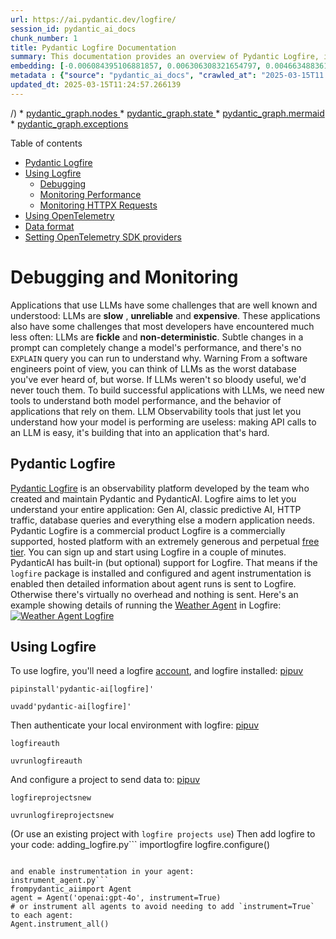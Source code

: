 ```yaml
---
url: https://ai.pydantic.dev/logfire/
session_id: pydantic_ai_docs
chunk_number: 1
title: Pydantic Logfire Documentation
summary: This documentation provides an overview of Pydantic Logfire, including sections on usage, debugging, performance monitoring, HTTPX request monitoring, and integration with OpenTelemetry.
embedding: [-0.006084395106881857, 0.006306308321654797, 0.004663488361984491, -0.049019623547792435, 0.05861157178878784, 0.005024511367082596, -0.0453365258872509, -0.019170647487044334, 0.006057898048311472, 0.03232645243406296, 0.0017355596646666527, -0.026232123374938965, -0.014122950844466686, -0.041759420186281204, 0.01552729681134224, -0.017620567232370377, -0.018269745633006096, 0.012784847989678383, -0.009141497313976288, 0.040514055639505386, 0.06184421479701996, 0.017170116305351257, -0.01163884811103344, -0.0009389907354488969, -0.03820880874991417, -0.015050348825752735, -0.024165349081158638, 0.03614203631877899, -0.0014921175315976143, -0.020707478746771812, 0.05249074101448059, -0.017461584880948067, -0.034578707069158554, 0.041600435972213745, -0.006369238719344139, -0.002543720882385969, 0.010492849163711071, -0.014281933195888996, 0.00791600625962019, 0.026152631267905235, -0.013977216556668282, -0.05135136842727661, -0.0032690789084881544, 0.01563328504562378, -0.03720191866159439, 0.004216350149363279, -0.0008176837582141161, 0.04475359246134758, 0.005806175526231527, -0.007949127815663815, -0.05426604673266411, 0.017806047573685646, -0.03063064068555832, -0.019382623955607414, -0.01132088340818882, 0.02305247075855732, -0.00549814710393548, 0.040116600692272186, -0.017315851524472237, -0.026271868497133255, -0.019223641604185104, 0.011671969667077065, 0.003636726178228855, 0.019382623955607414, -0.06126128137111664, -0.004458135925233364, -0.03685745596885681, 0.02935878001153469, -0.019395872950553894, 0.01163884811103344, 0.05127187445759773, 0.001572436885908246, -0.02313196286559105, -0.0438791885972023, -0.019382623955607414, -9.651773143559694e-05, -0.006922365631908178, 0.06656070053577423, -0.005806175526231527, -0.059300497174263, 0.0035042406525462866, 0.017806047573685646, -0.018720196560025215, -0.0017703371122479439, -8.222120413847733e-06, -0.03754638135433197, -0.06279811263084412, 0.011989934369921684, 0.013738743029534817, -0.05437203496694565, 0.02257552370429039, -0.004269344266504049, -0.03611553832888603, 0.007902758195996284, 0.0458664707839489, -0.002371489768847823, 0.033730801194906235, -0.014295182190835476, 0.033969275653362274, 0.033783793449401855, 0.024311082437634468, -0.033068373799324036, -0.06671968102455139, -0.017912035807967186, 0.033730801194906235, 0.027848444879055023, 0.01141362264752388, -0.0301801897585392, 0.006167198531329632, -0.008306838572025299, -0.09650241583585739, -0.009141497313976288, -0.0021893223747611046, 0.03802333027124405, -0.05397458001971245, 0.007611290086060762, 0.0011087377788498998, 0.027954433113336563, -0.00199721846729517, -0.06046636775135994, -0.06073134019970894, -0.009777427650988102, 0.028166409581899643, 0.02166137471795082, 0.04509805142879486, -0.021502390503883362, 0.00036350698792375624, -0.05373610556125641, -0.001487149391323328, -0.005166933406144381, 0.05217277631163597, -0.019316380843520164, 0.0442766435444355, -0.06475889682769775, 0.005209991242736578, -0.013672499917447567, -0.01202305592596531, -0.01540805958211422, -0.027662966400384903, 0.017262855544686317, 0.04523053765296936, -0.01638845168054104, -0.014189193956553936, -0.0015310351736843586, -0.027927936986088753, -0.0063096205703914165, -0.014719135127961636, -0.026271868497133255, -0.024417072534561157, -0.0052497368305921555, 0.02196609042584896, -0.010174883529543877, -0.028219403699040413, -0.03741389513015747, -0.01579226739704609, 0.020230531692504883, 0.040567051619291306, 0.03010069765150547, 0.01102941483259201, -0.04038156941533089, -0.009929785504937172, 0.04809222370386124, -0.04435613378882408, 0.003835454350337386, -0.02321145310997963, 0.0033551945816725492, -0.03153154253959656, -0.028060421347618103, -0.05140436068177223, -0.015103342942893505, -0.02893482707440853, -0.026311613619327545, 0.018441976979374886, -0.009764178656041622, 0.033041875809431076, -0.028484376147389412, 0.003343601943925023, -0.033942777663469315, -0.023860633373260498, -0.048569172620773315, -0.056597791612148285, -0.02232380211353302, -0.0313725583255291, 0.0064387936145067215, -0.026603082194924355, 0.004749604035168886, -0.0075053018517792225, 0.018137261271476746, -0.012963702902197838, 0.03012719564139843, 0.0033667869865894318, 0.05010600388050079, 0.012937205843627453, 0.056968752294778824, 0.020998947322368622, 0.012864339165389538, 0.04674087464809418, 0.003861951408907771, 0.0037228416185826063, -0.026205625385046005, 0.0032442379742860794, 0.012486754916608334, 0.018203502520918846, -0.019660843536257744, 0.004544251598417759, 0.033810291439294815, -0.0036201654002070427, -0.0019806576892733574, -0.024377325549721718, -0.01114865206182003, 0.017633816227316856, -0.04297828674316406, 0.05813462287187576, -0.02236354723572731, -0.016944890841841698, 0.018614208325743675, -0.03614203631877899, 0.017050879076123238, 0.03868575766682625, 0.041520945727825165, -0.009055381640791893, 0.013453898951411247, -0.0018680450739338994, -0.018600959330797195, -0.003174683079123497, 0.007366192061454058, 0.04332274943590164, -0.06152625009417534, 0.007299949415028095, 0.04303127899765968, -0.012208536267280579, -0.007306573446840048, -0.034128256142139435, 0.009466086514294147, 0.041202981024980545, -0.018826184794306755, 0.012493379414081573, 0.0010756163392215967, 0.023754645138978958, -0.014096453785896301, 0.007054850924760103, -0.014295182190835476, -0.010539218783378601, 0.004193164873868227, -0.025993648916482925, -0.001342243398539722, -0.008373081684112549, -0.020760472863912582, 0.0446740984916687, 0.03974564000964165, 0.03473769128322601, -0.025119245052337646, -0.011122155003249645, -0.006107579916715622, 0.004610494244843721, -0.034896671772003174, -0.02208532765507698, -0.03147854655981064, -0.020336519926786423, -0.03524113446474075, 0.024231592193245888, 0.04337574169039726, -0.023913627490401268, 0.013884477317333221, -0.014679390005767345, -0.06534183025360107, -0.03948066756129265, 0.009697936475276947, -0.026510342955589294, 0.014202442020177841, 0.041732922196388245, 0.03121357597410679, 0.05164283514022827, 0.004120298195630312, -0.027371497824788094, 0.0021793858613818884, 0.027901438996195793, 0.03147854655981064, 0.027080029249191284, 0.005044384393841028, 0.010260999202728271, -0.028245901688933372, 0.05259672924876213, 0.02158188261091709, 0.009658190421760082, 0.006097643636167049, -0.02354266680777073, -0.011850825510919094, -0.012572870589792728, 0.0016477879835292697, -0.0119634373113513, 0.03092210739850998, 0.010559091344475746, 0.009731058031320572, 0.025291476398706436, 0.014228939078748226, 0.027080029249191284, -0.009088503196835518, -0.03627452254295349, 0.0010193100897595286, 0.016573932021856308, 0.007584793027490377, -0.024721788242459297, -0.05400107800960541, 0.041732922196388245, 0.03884473815560341, 0.028086919337511063, -0.034711193293333054, 0.0036499747075140476, -0.025861162692308426, 0.020641235634684563, 0.0218733511865139, 0.014467413537204266, 0.014016962610185146, -0.01479862630367279, 0.01552729681134224, 0.03502915799617767, -0.02331744320690632, 0.006687203887850046, -0.040567051619291306, -0.04332274943590164, -0.03868575766682625, 0.058770552277565, -0.04379969462752342, -0.03995761647820473, 0.0026397728361189365, 0.05251723900437355, -0.02351617068052292, -0.01149311475455761, 0.014083204790949821, 0.033518824726343155, -0.0061208284460008144, -0.027053533121943474, 0.016812406480312347, 0.004252783488482237, -0.042289361357688904, -0.005650505423545837, -0.027715960517525673, -0.03100159950554371, 0.06438793987035751, -0.05781665816903114, 0.019475363194942474, -0.09724432975053787, 0.02906731143593788, -0.020733974874019623, 0.028245901688933372, 0.0017007822170853615, 0.020177537575364113, -0.006250001955777407, 0.013566511683166027, -0.016600430011749268, 0.0217408649623394, 0.00794250424951315, 0.028696352615952492, 0.0006475227419286966, -0.019660843536257744, 0.001257783966138959, -0.06046636775135994, 0.006269874982535839, 0.02906731143593788, -0.08505567163228989, 0.019634345546364784, -0.02348967269062996, -0.020932704210281372, -0.024894019588828087, -0.0020353079307824373, 0.0021595130674540997, -0.026682572439312935, 0.004355459939688444, 0.003282327437773347, 0.07440383732318878, 0.0014043459668755531, -0.001116190105676651, 0.010208005085587502, -0.0461314395070076, 0.005405406933277845, 0.018574463203549385, -0.020601490512490273, -0.012076050043106079, 0.034340232610702515, 0.018587710335850716, 0.01454690471291542, 0.047827254980802536, -0.010247751139104366, 0.020124543458223343, 0.03656598925590515, 0.00737944059073925, 0.009731058031320572, -0.002202570904046297, 0.041096992790699005, 0.07350293546915054, -0.0316375307738781, -0.011718339286744595, -0.017819294705986977, -0.027066780254244804, -0.00549152260646224, 0.02986222505569458, 0.03653949126601219, 0.07212509214878082, 0.012526500970125198, -0.06057235598564148, -0.010843935422599316, -0.007843139581382275, -0.0003782045969273895, -0.004060679581016302, 0.02388712950050831, 0.08918921649456024, 0.05378910154104233, -0.02927928790450096, -0.011274512857198715, 0.06332805007696152, -0.027954433113336563, -0.0009398187976330519, -0.04589296504855156, 0.0017040943494066596, -0.05442503094673157, 0.0033038563560694456, 0.004136858507990837, 0.02192634530365467, 0.04583997279405594, -0.02224431000649929, -0.049152109771966934, 0.01614997908473015, 0.00018506564083509147, -0.025423960760235786, 0.06481189280748367, 0.048012733459472656, -0.03200848773121834, 0.01449391059577465, -0.06931639462709427, -0.018720196560025215, -0.009552202187478542, 0.04515104740858078, 0.005680314265191555, -0.008167728781700134, -0.03524113446474075, -0.05479598790407181, 0.014732384122908115, -0.02223106101155281, 0.008724167943000793, 0.007286700885742903, -0.021343408152461052, -0.013804986141622066, 0.040911510586738586, -0.0462639257311821, -0.009393219836056232, -0.006614337209612131, -0.02297298051416874, 0.020005306228995323, -0.020005306228995323, 0.048542674630880356, -0.025198735296726227, 5.832465831190348e-05, 0.033863283693790436, -0.020296772941946983, -0.0779014527797699, 0.06083732843399048, -0.020296772941946983, 0.028298895806074142, -0.0215421374887228, 0.03714892640709877, 0.02980923093855381, -0.041255973279476166, 0.005209991242736578, -0.013844731263816357, 0.004593933466821909, 0.05426604673266411, -0.017660312354564667, 0.020111294463276863, 0.01061208639293909, 0.014069956727325916, -0.049152109771966934, -0.017170116305351257, -0.017223110422492027, -0.05935348942875862, -0.010029150173068047, -0.006498412229120731, -0.00016395076818298548, -0.01589825563132763, -0.03571808338165283, 0.011499738320708275, 0.01540805958211422, 0.0012105859350413084, 0.00012120349856559187, -0.001712374622002244, -0.0033684431109577417, 0.013321413658559322, -0.0013265107991173863, -0.013924222439527512, 0.0028351889923214912, -0.03706943243741989, -8.197538409149274e-05, 0.07477479428052902, -0.01568627916276455, -0.02143614925444126, -0.0056008230894804, -0.03622152656316757, -0.010148386470973492, 0.02302597463130951, 0.01066508051007986, 0.018945422023534775, -0.008445948362350464, -0.019978808239102364, 0.03773185983300209, 0.008803659118711948, 0.0029593941289931536, -0.004252783488482237, -0.033147864043712616, -0.041202981024980545, -0.002947801724076271, -0.018057769164443016, 0.02901431731879711, 0.011864073574543, 0.013751991093158722, -0.002371489768847823, -0.009678062982857227, -0.019740333780646324, 0.03068363480269909, -0.002603339496999979, -0.017554324120283127, 0.010174883529543877, -0.027768954634666443, -0.015447805635631084, 0.025900909677147865, 0.03211447596549988, 0.012718604877591133, -0.03656598925590515, -0.009697936475276947, -0.011791206896305084, -0.025529948994517326, 0.021091686561703682, -0.016693169251084328, -0.02930578589439392, -0.007366192061454058, -0.057339709252119064, 0.0228669922798872, -0.006355990190058947, -0.03852677345275879, -0.05259672924876213, -0.0215421374887228, -0.017673561349511147, 0.03192899748682976, -0.018150508403778076, -0.008975890465080738, -0.0029875473119318485, -0.010260999202728271, -0.006498412229120731, -0.010247751139104366, 0.024562805891036987, 0.004246159456670284, 0.06751459091901779, -0.024390574544668198, -0.001912758918479085, -0.032644420862197876, 0.03131956607103348, -0.010532594285905361, -0.010671704076230526, -0.03129306808114052, 0.0037758357357233763, -0.0017918659141287208, 0.01572602428495884, -0.02986222505569458, 0.009366722777485847, 0.011453368701040745, 0.008830156177282333, 0.013831483200192451, 0.0632750615477562, -0.04708533361554146, -0.02994171530008316, 0.02244303748011589, 0.012029680423438549, -0.010035773739218712, -0.03868575766682625, 0.009505832567811012, 0.0012536437716335058, -0.0027623220812529325, 0.0018614208092913032, -0.02914680354297161, -0.03060414269566536, 0.02290673740208149, -0.00814785622060299, -0.019091155380010605, -0.014003713615238667, 0.026033394038677216, -0.02362215891480446, -0.007313197944313288, -0.020733974874019623, 0.018614208325743675, 0.008240596391260624, -0.000572999648284167, 0.007836515083909035, -0.03219396993517876, -0.03831479698419571, -0.01583201251924038, -0.026364607736468315, 0.025053001940250397, 0.020548496395349503, 0.013096188195049763, -0.056597791612148285, 0.014348176307976246, -0.010320617817342281, -0.02880234085023403, -0.024549556896090508, 0.016759412363171577, -0.0017272792756557465, 0.009664814919233322, -0.00026600598357617855, 0.0225357785820961, -0.04019609093666077, -8.854790212353691e-05, -0.013341286219656467, -0.03826180472970009, -0.020627986639738083, -0.05320616438984871, -0.04305777698755264, 0.010241126641631126, 0.033518824726343155, 0.004355459939688444, 0.03910971060395241, -0.024191847071051598, -0.02917329967021942, -0.002364865504205227, 0.010545843280851841, -0.01126126479357481, 0.012725229375064373, -0.0031796512193977833, -0.040461063385009766, -0.01497085765004158, -0.041096992790699005, -0.00405074330046773, -0.026165880262851715, 0.026271868497133255, 0.04472709447145462, 0.02917329967021942, 0.017739804461598396, -0.008432700298726559, 0.03730790689587593, -0.007498677354305983, 0.0028086919337511063, 0.006084395106881857, 0.0627451166510582, 0.04364071413874626, 0.020098045468330383, -0.018614208325743675, 0.034101758152246475, -0.047721266746520996, -0.02315845899283886, 0.028139913454651833, 0.025781672447919846, -0.017209861427545547, 0.016322210431098938, -0.014321679249405861, 0.048198211938142776, 0.03555909916758537, 0.01108240894973278, 0.020972449332475662, -0.002200914779677987, -0.026179129257798195, -0.013698996976017952, 0.017753053456544876, -0.08691046386957169, 0.027371497824788094, 0.0015376594383269548, 0.006789880339056253, -0.01060546189546585, 0.04403816908597946, 0.013533390127122402, 0.017965029925107956, -0.00036951026413589716, -0.00814123172312975, -0.015063597820699215, 0.028457878157496452, -0.008180977776646614, 0.009810549207031727, -0.02348967269062996, -0.024894019588828087, 0.014387921430170536, -0.0433492437005043, -0.033889781683683395, 0.02260202169418335, -0.009770803153514862, -0.009121624752879143, -0.04711183160543442, -0.03068363480269909, 0.019634345546364784, -0.03473769128322601, 0.0027043595910072327, 0.0012064457405358553, 0.0007021729834377766, 0.0041534192860126495, 0.013440650887787342, -0.021012194454669952, -0.025635937228798866, -0.03505565598607063, 0.011128779500722885, -0.00404080655425787, -0.02378114126622677, 0.008664549328386784, 0.0037493386771529913, -0.06444092839956284, -0.013765240088105202, 0.006670643109828234, -0.004007685463875532, -0.012129044160246849, -0.011347380466759205, -0.010956548154354095, -0.012122420594096184, -0.016428198665380478, 0.02382088638842106, 0.007087972480803728, -0.03590356186032295, -0.009684687480330467, -0.03701644018292427, 0.03145204856991768, -0.0009903288446366787, 0.0064421058632433414, 0.010002653114497662, -0.012658986262977123, -0.014997354708611965, 0.02248278446495533, -0.025953903794288635, 0.020574992522597313, -0.013049818575382233, -0.0009042133460752666, 0.02986222505569458, -0.008174353279173374, -0.020998947322368622, 0.04059354588389397, -0.0023830824065953493, -0.012473506852984428, -0.033571816980838776, -0.01165872160345316, 0.03571808338165283, -0.020416010171175003, -0.003365130862221122, -0.03574457764625549, -0.04724431782960892, 0.027013786137104034, -0.03987812623381615, 0.007518550381064415, -0.03025968000292778, 0.0056008230894804, 0.002972642658278346, 0.025516701862215996, -0.0044250148348510265, -0.03574457764625549, 0.01568627916276455, 0.048913635313510895, 0.01597774773836136, -0.0011029415763914585, -0.0036201654002070427, 0.009876791387796402, -0.009903288446366787, -0.017832543700933456, 0.02127716690301895, 0.020932704210281372, -0.006875995546579361, 0.020442508161067963, -0.018494971096515656, -0.02917329967021942, -0.02954425849020481, -0.009989404119551182, -0.012685483321547508, 0.028113415464758873, -0.018256496638059616, -0.02404611185193062, 0.004911898635327816, -0.018349237740039825, 0.004252783488482237, 0.008015370927751064, -0.041335467249155045, -0.034499216824769974, -0.009532329626381397, -0.0031001600436866283, -0.008697670884430408, -0.03908321261405945, -0.008903023786842823, -0.009068630635738373, 0.021303663030266762, -0.0005154512473382056, 0.01567303016781807, -0.034817181527614594, -0.01191044319421053, -0.004799285903573036, 0.03524113446474075, -0.03100159950554371, -0.026788560673594475, -0.010433230549097061, -0.02943827025592327, -0.03709593042731285, -0.03897722437977791, 0.002174417721107602, 0.009247485548257828, 0.0034214372280985117, 0.007412562146782875, 0.009658190421760082, 0.021343408152461052, -0.10005302727222443, -0.02280074916779995, -0.013871228322386742, 0.02208532765507698, 0.01098304521292448, 0.03916270285844803, 0.04305777698755264, 0.01458664983510971, -0.015381562523543835, -0.012804720550775528, 0.01512984000146389, -0.033068373799324036, -0.03746689110994339, -0.0157525222748518, 0.007637787144631147, -0.014228939078748226, 0.020018553361296654, 0.028404884040355682, 0.040752530097961426, 0.02208532765507698, -0.02311871387064457, 0.028113415464758873, -0.027119774371385574, 0.009545577690005302, -0.0004711514338850975, 0.0024079233407974243, -0.026245370507240295, 0.025039752945303917, 0.03918920084834099, -0.018998416140675545, 0.020508751273155212, -0.019038161262869835, 0.019210392609238625, -0.03047165833413601, 0.0067567587830126286, 0.050000015646219254, 0.006468602921813726, 0.019713837653398514, -0.006293059792369604, -0.012327772565186024, -0.02229730412364006, 0.006495099980384111, 0.018627457320690155, 0.013871228322386742, 0.0473238080739975, 0.002369833877310157, -0.01640170067548752, 0.03121357597410679, 0.009731058031320572, 0.01535506546497345, 0.010280872695147991, 0.04038156941533089, 0.0239268746227026, 0.027874942868947983, 0.007286700885742903, 0.05402757227420807, -0.06693165749311447, 0.009929785504937172, -0.007094596978276968, 0.03169052302837372, -0.011771333403885365, 0.0020535248331725597, -0.02346317656338215, -0.048860639333724976, -0.033942777663469315, 0.009346849285066128, -0.02160838060081005, 0.013268419541418552, -0.04284580051898956, -0.026271868497133255, 0.03094860538840294, 0.005739932879805565, 0.008876526728272438, 0.016812406480312347, -0.019236890599131584, -0.006650770548731089, 0.018494971096515656, -0.012678858824074268, -0.01175146084278822, -0.013857980258762836, 0.024350829422473907, -0.020018553361296654, -0.023900378495454788, 0.027609972283244133, 0.028457878157496452, 0.008061740547418594, -0.002570218173786998, -0.018362486734986305, 0.027742456644773483, 0.01187069807201624, -0.014255436137318611, -0.006508348509669304, 0.03667197749018669, 0.00011644230835372582, -0.021012194454669952, 0.05344463884830475, -0.028139913454651833, 0.025834666565060616, 0.003226021071895957, 0.0033253852743655443, 0.032750409096479416, 0.014957609586417675, -0.0322999581694603, -0.0159512497484684, -0.019846323877573013, 0.028510872274637222, -0.020535247400403023, -0.03063064068555832, -0.007810018490999937, -0.00032355435541830957, 0.006726949475705624, 0.001287593157030642, 0.00802861899137497, 0.021290414035320282, -0.019369374960660934, 0.005677002482116222, 0.04324325546622276, -0.01519608311355114, -0.0433492437005043, -0.017103873193264008, 0.01108903344720602, -0.0037592751905322075, -0.020627986639738083, 0.020972449332475662, -0.0030157004948705435, -0.012758350931107998, 0.004630367271602154, -0.019687339663505554, -0.009485959075391293, 0.002313527511432767, 0.005945285316556692, 0.03108109161257744, -0.028669854626059532, -0.005335852038115263, -0.010784316807985306, -0.0044481996446847916, 0.02293323539197445, -0.019382623955607414, -0.006823001429438591, 0.013559887185692787, -0.005342476535588503, -0.01601749286055565, 0.033200860023498535, -0.01633545756340027, -0.01491786353290081, 0.005733308847993612, 0.026059892028570175, 0.003507552668452263, 0.0049218349158763885, 0.008744040504097939, 0.023913627490401268, 2.6652348878997145e-06, -0.0019276635721325874, 0.04430314153432846, -0.03659248724579811, 0.03786434605717659, -0.01449391059577465, -0.05217277631163597, -0.035188138484954834, -0.008220722898840904, -0.0014134543016552925, 0.05164283514022827, -0.018574463203549385, -0.012592744082212448, -0.005047696176916361, -0.02245628647506237, -0.02289348840713501, -0.0316375307738781, -0.008479069918394089, -0.004454823676496744, 0.008737416937947273, -0.01104266382753849, 0.008525439538061619, -0.01479862630367279, 0.004736355505883694, 0.0710122138261795, 0.014096453785896301, 0.028828836977481842, -0.010512721724808216, 0.042024388909339905, -0.01581876538693905, 0.0159512497484684, -0.011930316686630249, 0.04284580051898956, 0.05490197613835335, -0.0009456150000914931, 0.0017289354000240564, -0.005183493718504906, -0.040408067405223846, -0.0017024382250383496, 0.019833074882626534, -0.024509811773896217, -0.007458931766450405, 0.013361159712076187, -0.028033925220370293, -0.011625600047409534, 0.034578707069158554, 0.03722841665148735, -0.004461448173969984, 0.009466086514294147, 0.028457878157496452, 0.04446212202310562, 0.009625068865716457, -0.025794921442866325, 0.028537370264530182, 0.027344999834895134, -0.003808957291767001, -0.017342347651720047, 0.042792804539203644, 0.0459989532828331, -0.0001459410268580541, 0.001196509343571961, -0.006571279373019934, 0.027371497824788094, -0.010082144290208817, 0.03073662891983986, -0.02191309630870819, -0.0060678343288600445, 0.014785378240048885, -0.020098045468330383, -0.001540143508464098, -0.008485694415867329, -0.005335852038115263, 0.002767290221527219, -0.004292529076337814, 0.008657925762236118, -0.0015484238974750042, -0.0035307377111166716, 0.019859571009874344, 0.008538688533008099, -0.03187600523233414, 0.01469263806939125, -0.020813466981053352, 0.005421967711299658, 0.018057769164443016, -0.02148914337158203, 0.009075254201889038, -0.005951909814029932, 0.004249471239745617, -0.004918523132801056, -0.006091019604355097, -0.0074788047932088375, -0.026152631267905235, -0.019409121945500374, -0.008684422820806503, 0.03063064068555832, 0.06020139530301094, 0.019766831770539284, -0.0032988882157951593, -0.024483313784003258, 0.0015360034303739667, 0.03298887982964516, 0.010121889412403107, -0.010910178534686565, 0.012546373531222343, 0.0158850084990263, 0.012413888238370419, 0.024523060768842697, -0.0157525222748518, -0.0033833475317806005, 0.001028418424539268, 0.03698994219303131, -0.01138050202280283, -0.01487811841070652, -0.010684953071177006, -0.028245901688933372, -0.011784582398831844, -0.009989404119551182, 0.026126135140657425, -0.009187866933643818, -0.02914680354297161, 0.025927405804395676, -0.0037857722491025925, 0.0011377189075574279, -0.025264978408813477, -0.00554782897233963, -0.0452040433883667, 0.005733308847993612, -0.03166402503848076, -0.016361955553293228, -0.03775835782289505, -0.004739667754620314, -0.008823532611131668, -0.027040284126996994, 0.018309490755200386, 0.013791737146675587, 0.0011261265026405454, -0.026682572439312935, 0.012095923535525799, 0.040434565395116806, 0.019289884716272354, 0.027318503707647324, 0.008863277733325958, -0.025596192106604576, 0.016918394714593887, -0.028537370264530182, -0.018349237740039825, -0.0025884348433464766, -0.01558029092848301, -5.4236239520832896e-05, 0.01607048697769642, 0.004656864330172539, -0.028325393795967102, -0.0015061941230669618, -0.017514578998088837, 0.004733043257147074, -0.025635937228798866, -0.042474839836359024, 0.005571013782173395, 0.011890570633113384, -0.034022267907857895, 0.018839433789253235, 0.020098045468330383, 0.016931641846895218, 0.013884477317333221, 0.0019624410197138786, -0.03738739714026451, -0.028457878157496452, 0.008956017903983593, 0.006246689707040787, -0.004262719769030809, 0.02280074916779995, 0.007048226892948151, 0.012201911769807339, 0.003310480620712042, -0.005319291725754738, -0.006293059792369604, 0.012082674540579319, 0.024854274466633797, -0.014904615469276905, 0.009346849285066128, -0.006306308321654797, 0.013672499917447567, -0.024827776476740837, -0.0585055835545063, -0.0025834667030721903, -0.021396402269601822, 0.02180710807442665, 0.003143217647448182, -0.03126657009124756, 0.027636468410491943, -0.012605992145836353, 0.012195287272334099, 0.016958139836788177, 0.010804190300405025, -0.0056173838675022125, 0.008545313030481339, -0.026112886145710945, 0.0023019351065158844, 0.0224032923579216, 0.08240596204996109, -0.01164547260850668, -0.03900372236967087, 0.0042064134031534195, 0.012970327399671078, 0.040010612457990646, 0.014189193956553936, 0.01102941483259201, -0.007346319034695625, -0.009472711011767387, -0.040620043873786926, 0.02368840202689171, 0.024523060768842697, -0.009479335509240627, 0.033942777663469315, -0.03807632252573967, 0.0019226953154429793, 0.032723911106586456, 0.012016432359814644, -0.00802861899137497, 0.034790683537721634, -0.0027871630154550076, -0.02943827025592327, -0.02362215891480446, 0.010128513909876347, -0.028113415464758873, 0.009134872816503048, -0.013182303868234158, 0.012334397062659264, 0.02348967269062996, 0.021449396386742592, -0.0461314395070076, 0.012413888238370419, 0.005315979477018118, -0.041282471269369125, -0.0006541470065712929, 0.04483308270573616, -0.005461713299155235, -0.013533390127122402, 0.05323266237974167, 0.01147986575961113, -0.018441976979374886, -0.02239004336297512, -0.02914680354297161, -0.024867521598935127, 0.021396402269601822, 0.007220457773655653, -0.005743245128542185, -8.047457231441513e-05, 0.02261526882648468, -0.004587309435009956, -0.041626933962106705, 0.0059618460945785046, -0.002086646156385541, 0.024152100086212158, 0.007386064622551203, 0.024562805891036987, 0.03595655411481857, -0.019660843536257744, 0.03208798170089722, -0.016891896724700928, 0.024470066651701927, -0.003573795547708869, 0.04748279228806496, 0.004054055083543062, -0.021290414035320282, -0.006352678406983614, 0.006746822502464056, 0.03706943243741989, 0.0075781685300171375, -0.017806047573685646, 0.018402231857180595, 0.025927405804395676, 0.03815581649541855, 0.011930316686630249, 0.02142290025949478, -0.012480131350457668, 0.01103603933006525, 0.02224431000649929, 0.0030157004948705435, -0.026550088077783585, -0.014334927313029766, 0.001632055384106934, -0.004696609918028116, 0.0010507754050195217, -0.033147864043712616, 0.019104404374957085, -0.009134872816503048, -0.03810282051563263, 0.015156337060034275, 0.005226551555097103, 0.001656068372540176, 0.02254902571439743, 0.025649186223745346, -0.02204558253288269, 0.014109701849520206, -0.016746163368225098, 0.0038718876894563437, -0.008074989542365074, 0.00024613316054455936, -0.0007030009874142706, -0.0220720786601305, -0.03844728320837021, 0.05090091750025749, -0.00732644647359848, 0.012625864706933498, -0.012672235257923603, -0.02298622950911522, -0.01622946932911873, 0.009108375757932663, 0.02321145310997963, 0.004120298195630312, 0.027212515473365784, -0.011055911891162395, 0.0020137790124863386, 0.004984765779227018, -0.012036304920911789, 0.005922100506722927, -0.041971396654844284, -0.025291476398706436, -0.005355725064873695, -0.004723106976598501, 0.013328038156032562, -0.009578699246048927, 0.006283123511821032, 0.03184950724244118, 0.00794250424951315, -0.040010612457990646, -0.01094330009073019, 0.005094066262245178, 0.00819422584027052, -0.026192376390099525, -0.014785378240048885, -0.02280074916779995, -0.0037394023966044188, 0.00782989151775837, 0.018693698570132256, -0.041335467249155045, -0.003977876156568527, 0.0018117388244718313, -0.008830156177282333, 0.013738743029534817, 0.017289353534579277, -0.02148914337158203, -0.006571279373019934, -0.005759805906563997, 0.01520933210849762, -0.00792925525456667, 0.0031250009778887033, -0.001083896728232503, 0.009585323743522167, 0.026073139160871506, -0.0002345406828681007, 0.0052232397720217705, 0.02946476824581623, -0.03905671462416649, 0.00791600625962019, -0.03995761647820473, -0.015156337060034275, -0.006935614161193371, 0.008651301264762878, -0.004236222710460424, -0.007167463656514883, 0.016507688909769058, 0.006177134811878204, 0.028484376147389412, 0.027292005717754364, 0.0006765039288438857, 0.018216751515865326, 0.0019839699380099773, 0.027954433113336563, -0.03730790689587593, 0.009896664880216122, -0.017686810344457626, -0.018720196560025215, -0.017090626060962677, -0.010532594285905361, -0.003689720295369625, -0.0011277825105935335, -0.024311082437634468, -0.01448066160082817, -0.0020916142966598272, 0.010241126641631126, 0.0028467813972383738, 0.007743775378912687, 0.0021363282576203346, -0.006531533785164356, -0.018375733867287636, 0.017845792695879936, -0.018428727984428406, -0.00743905920535326, 0.02176736295223236, 0.007949127815663815, -0.006379175465553999, 0.013606257736682892, 0.04432963579893112, 0.0218733511865139, -0.008757289499044418, 0.010512721724808216, -0.02257552370429039, -0.041229479014873505, 0.026165880262851715, -0.03298887982964516, 0.00404080655425787, -0.027954433113336563, 0.02906731143593788, 0.018680451437830925, 0.000741918629501015, -0.003254174254834652, -0.004835719708353281, -0.027239011600613594, -0.012095923535525799, 0.007028353866189718, -0.0052431123331189156, 0.03245893865823746, -0.002192634390667081, 0.001113705919124186, 0.008591682650148869, 0.005421967711299658, -0.012612616643309593, 0.01599099673330784, 0.013334662653505802, -0.002565249800682068, -0.008691046386957169, 0.005918788257986307, -0.0437467023730278, 0.027795450761914253, 0.02874934673309326, 0.02904081530869007, -0.0056471931748092175, 0.04970854893326759, 0.009943034499883652, -0.006329493131488562, -0.0003486023924779147, -0.01132750790566206, -0.01585851050913334, -0.012062801979482174, 0.001595621812157333, 0.028404884040355682, -0.00726682785898447, -0.00566375395283103, 0.026059892028570175, 0.006667331326752901, 0.0315050445497036, -0.0032061482779681683, -0.004597245715558529, 0.014228939078748226, 0.0440116710960865, -0.025768423452973366, -0.009803924709558487, -0.0064354813657701015, -0.009558826684951782, 0.010042398236691952, -0.03677796572446823, -0.017435086891055107, -0.03145204856991768, 0.0021330160088837147, -0.001828299486078322, -0.025649186223745346, 0.015050348825752735, 0.011897195130586624, 0.035108648240566254, -0.004713170696049929, 0.007776896934956312, -0.002396330935880542, 0.033492326736450195, -0.03118707984685898, -0.025291476398706436, -0.04970854893326759, -0.00376921147108078, 0.009492583572864532, 0.003428061492741108, 0.019263386726379395, -0.005200054496526718, -0.01454690471291542, 0.006750134751200676, 0.019448867067694664, 0.004332274664193392, -0.021356657147407532, -0.03887123614549637, -0.017355596646666527, 0.025622690096497536, -0.024178598076105118, -0.009492583572864532, -0.014030210673809052, 0.019462116062641144, 0.002199258655309677, -0.008300215005874634, -0.0016958139603957534, -0.003408188698813319, 0.018362486734986305, 0.0015525640919804573, 0.006948862690478563, -0.010618709959089756, 0.03524113446474075, 0.009664814919233322, 0.014560152776539326, 0.028298895806074142, -0.012228408828377724, 0.021502390503883362, -0.004497881513088942, -0.021343408152461052, 0.03706943243741989, 0.041600435972213745, -0.013950719498097897, 0.035108648240566254, -0.013281668536365032, 0.03651299327611923, -0.056862764060497284, 0.02201908454298973, 0.04512454941868782, -0.019250137731432915, -0.006856122985482216, -0.01109565794467926, 0.034022267907857895, 0.041176483035087585, -0.005700187291949987, 0.006697140168398619, -0.016308961436152458, 0.017395341768860817, 0.018349237740039825, -0.034340232610702515, 0.012685483321547508, 0.0051934304647147655, 0.04403816908597946, 0.01622946932911873, -0.00582273630425334, -0.0002513083745725453, 0.027715960517525673, -0.016626926138997078, 0.011903819628059864, 9.688000136520714e-05, 0.05140436068177223, -0.01633545756340027, -0.006011527962982655, 0.03288289159536362, 0.02331744320690632, 0.012486754916608334, 0.021091686561703682, -0.0022621892858296633, -0.048754651099443436, -0.005673690233379602, -0.03590356186032295, -0.03237944841384888, -0.025914156809449196, -0.002455949317663908, -0.014666141010820866, 0.025291476398706436, -0.024364078417420387, 0.02293323539197445, 0.010327242314815521, 0.041573937982320786, -0.0022903424687683582, 0.0011609039502218366, -0.03749338909983635, 0.0037029688246548176, -0.0003515004937071353, -0.010373611934483051, -0.06263913214206696, 0.009764178656041622, -0.008015370927751064, 0.018004775047302246, 0.010492849163711071, 0.02893482707440853, 0.0022439726162701845, -0.008843405172228813, -0.03879174590110779, -0.055113956332206726, -0.013963968493044376, 0.00809486210346222, 0.026139382272958755, 0.0032425818499177694, 0.03065713681280613, -0.018998416140675545, -0.0032144286669790745, -0.019978808239102364, -0.016693169251084328, 0.025437209755182266, 0.020627986639738083, -0.03245893865823746, -8.218239236157387e-05, -0.006548094097524881, 0.025278227403759956, -0.005057632923126221, 0.005514707416296005, -0.013593008741736412, -0.013334662653505802, 0.020402761176228523, 0.0027507294435054064]
metadata : {"source": "pydantic_ai_docs", "crawled_at": "2025-03-15T11:24:57.263112", "url_path": "/logfire/", "chunk_size": 4249}
updated_dt: 2025-03-15T11:24:57.266139
---
```

/)
    * [ pydantic_graph.nodes  ](https://ai.pydantic.dev/api/pydantic_graph/nodes/)
    * [ pydantic_graph.state  ](https://ai.pydantic.dev/api/pydantic_graph/state/)
    * [ pydantic_graph.mermaid  ](https://ai.pydantic.dev/api/pydantic_graph/mermaid/)
    * [ pydantic_graph.exceptions  ](https://ai.pydantic.dev/api/pydantic_graph/exceptions/)


Table of contents 
  * [ Pydantic Logfire  ](https://ai.pydantic.dev/logfire/#pydantic-logfire)
  * [ Using Logfire  ](https://ai.pydantic.dev/logfire/#using-logfire)
    * [ Debugging  ](https://ai.pydantic.dev/logfire/#debugging)
    * [ Monitoring Performance  ](https://ai.pydantic.dev/logfire/#monitoring-performance)
    * [ Monitoring HTTPX Requests  ](https://ai.pydantic.dev/logfire/#monitoring-httpx-requests)
  * [ Using OpenTelemetry  ](https://ai.pydantic.dev/logfire/#using-opentelemetry)
  * [ Data format  ](https://ai.pydantic.dev/logfire/#data-format)
  * [ Setting OpenTelemetry SDK providers  ](https://ai.pydantic.dev/logfire/#setting-opentelemetry-sdk-providers)


# Debugging and Monitoring
Applications that use LLMs have some challenges that are well known and understood: LLMs are **slow** , **unreliable** and **expensive**.
These applications also have some challenges that most developers have encountered much less often: LLMs are **fickle** and **non-deterministic**. Subtle changes in a prompt can completely change a model's performance, and there's no `EXPLAIN` query you can run to understand why.
Warning
From a software engineers point of view, you can think of LLMs as the worst database you've ever heard of, but worse.
If LLMs weren't so bloody useful, we'd never touch them.
To build successful applications with LLMs, we need new tools to understand both model performance, and the behavior of applications that rely on them.
LLM Observability tools that just let you understand how your model is performing are useless: making API calls to an LLM is easy, it's building that into an application that's hard.
## Pydantic Logfire
[Pydantic Logfire](https://pydantic.dev/logfire) is an observability platform developed by the team who created and maintain Pydantic and PydanticAI. Logfire aims to let you understand your entire application: Gen AI, classic predictive AI, HTTP traffic, database queries and everything else a modern application needs.
Pydantic Logfire is a commercial product
Logfire is a commercially supported, hosted platform with an extremely generous and perpetual [free tier](https://pydantic.dev/pricing/). You can sign up and start using Logfire in a couple of minutes.
PydanticAI has built-in (but optional) support for Logfire. That means if the `logfire` package is installed and configured and agent instrumentation is enabled then detailed information about agent runs is sent to Logfire. Otherwise there's virtually no overhead and nothing is sent.
Here's an example showing details of running the [Weather Agent](https://ai.pydantic.dev/examples/weather-agent/) in Logfire:
[![Weather Agent Logfire](https://ai.pydantic.dev/img/logfire-weather-agent.png)](https://ai.pydantic.dev/img/logfire-weather-agent.png)
## Using Logfire
To use logfire, you'll need a logfire [account](https://logfire.pydantic.dev), and logfire installed:
[pip](https://ai.pydantic.dev/logfire/#__tabbed_1_1)[uv](https://ai.pydantic.dev/logfire/#__tabbed_1_2)
```
pipinstall'pydantic-ai[logfire]'

```

```
uvadd'pydantic-ai[logfire]'

```

Then authenticate your local environment with logfire:
[pip](https://ai.pydantic.dev/logfire/#__tabbed_2_1)[uv](https://ai.pydantic.dev/logfire/#__tabbed_2_2)
```
logfireauth

```

```
uvrunlogfireauth

```

And configure a project to send data to:
[pip](https://ai.pydantic.dev/logfire/#__tabbed_3_1)[uv](https://ai.pydantic.dev/logfire/#__tabbed_3_2)
```
logfireprojectsnew

```

```
uvrunlogfireprojectsnew

```

(Or use an existing project with `logfire projects use`)
Then add logfire to your code:
adding_logfire.py```
importlogfire
logfire.configure()

```

and enable instrumentation in your agent:
instrument_agent.py```
frompydantic_aiimport Agent
agent = Agent('openai:gpt-4o', instrument=True)
# or instrument all agents to avoid needing to add `instrument=True` to each agent:
Agent.instrument_all()